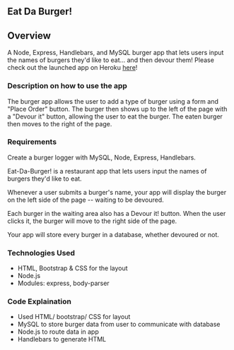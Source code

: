 ## Eat Da Burger!


## Overview
A Node, Express, Handlebars, and MySQL burger app that lets users input the names of burgers they'd like to eat... and then devour them!
Please check out the launched app on Heroku [here](https://guarded-springs-49861.herokuapp.com/)!

### Description on how to use the app
The burger app allows the user to add a type of burger using a form and "Place Order" button. The burger then shows up to the left of the page with a "Devour it" button, allowing the user to eat the burger. The eaten burger then moves to the right of the page.

### Requirements
Create a burger logger with MySQL, Node, Express, Handlebars. 

Eat-Da-Burger! is a restaurant app that lets users input the names of burgers they'd like to eat.

Whenever a user submits a burger's name, your app will display the burger on the left side of the page -- waiting to be devoured.

Each burger in the waiting area also has a Devour it! button. When the user clicks it, the burger will move to the right side of the page.

Your app will store every burger in a database, whether devoured or not.

### Technologies Used

* HTML, Bootstrap & CSS for the layout
* Node.js
* Modules: express, body-parser
### Code Explaination

* Used HTML/ bootstrap/ CSS for layout
* MySQL to store burger data from user to communicate with database
* Node.js to route data in app
* Handlebars to generate HTML


